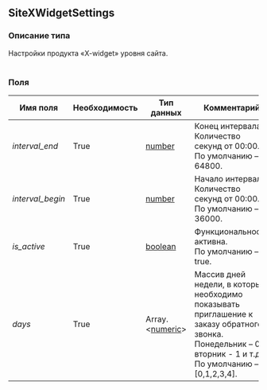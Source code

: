 
## SiteXWidgetSettings

### Описание типа
Настройки продукта «X-widget» уровня сайта.<br/><br/>
### Поля

| Имя поля | Необходимость | Тип данных | Комментарий |
|---|---|---|---|
|*interval_end*|True|[number](/types/number)|Конец интервала. Количество секунд от 00:00.<br/>По умолчанию – 64800.<br/>|
|*interval_begin*|True|[number](/types/number)|Начало интервала. Количество секунд от 00:00.<br/>По умолчанию – 36000.<br/>|
|*is_active*|True|[boolean](/types/boolean)|Функциональность активна.<br/>По умолчанию – true.<br/>|
|*days*|True|Array.<[numeric](/types/numeric)>|Массив дней недели, в которые необходимо показывать приглашение к заказу обратного звонка.<br/>Понедельник – 0, вторник - 1 и т.д.<br/>По умолчанию – [0,1,2,3,4].<br/>|
